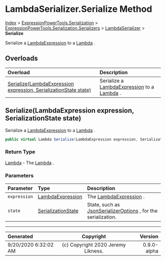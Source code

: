 ﻿# LambdaSerializer.Serialize Method

[Index](../index.md) > [ExpressionPowerTools.Serialization](ExpressionPowerTools.Serialization.a.md) > [ExpressionPowerTools.Serialization.Serializers](ExpressionPowerTools.Serialization.Serializers.n.md) > [LambdaSerializer](ExpressionPowerTools.Serialization.Serializers.LambdaSerializer.cs.md) > **Serialize**

Serialize a [LambdaExpression](https://docs.microsoft.com/dotnet/api/system.linq.expressions.lambdaexpression) to a [Lambda](ExpressionPowerTools.Serialization.Serializers.Lambda.cs.md) .

## Overloads

| Overload | Description |
| :-- | :-- |
| [Serialize(LambdaExpression expression, SerializationState state)](#serializelambdaexpression-expression-serializationstate-state) | Serialize a [LambdaExpression](https://docs.microsoft.com/dotnet/api/system.linq.expressions.lambdaexpression) to a [Lambda](ExpressionPowerTools.Serialization.Serializers.Lambda.cs.md) . |
## Serialize(LambdaExpression expression, SerializationState state)

Serialize a [LambdaExpression](https://docs.microsoft.com/dotnet/api/system.linq.expressions.lambdaexpression) to a [Lambda](ExpressionPowerTools.Serialization.Serializers.Lambda.cs.md) .

```csharp
public virtual Lambda Serialize(LambdaExpression expression, SerializationState state)
```

### Return Type

 [Lambda](ExpressionPowerTools.Serialization.Serializers.Lambda.cs.md)  - The [Lambda](ExpressionPowerTools.Serialization.Serializers.Lambda.cs.md) .

### Parameters

| Parameter | Type | Description |
| :-- | :-- | :-- |
| `expression` | [LambdaExpression](https://docs.microsoft.com/dotnet/api/system.linq.expressions.lambdaexpression) | The [LambdaExpression](https://docs.microsoft.com/dotnet/api/system.linq.expressions.lambdaexpression) . |
| `state` | [SerializationState](ExpressionPowerTools.Serialization.Serializers.SerializationState.cs.md) | State, such as [JsonSerializerOptions](https://docs.microsoft.com/dotnet/api/system.text.json.jsonserializeroptions) , for the serialization. |



---

| Generated | Copyright | Version |
| :-- | :-: | --: |
| 9/20/2020 6:32:02 AM | (c) Copyright 2020 Jeremy Likness. | 0.9.0-alpha |

